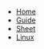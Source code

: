 <!-- docs/_sidebar.md --> 

* [Home](/) 
* [Guide](guide.md "The greatest guide in the world")
* [Sheet](sheet.md)
* [Linux](./Linux.md)